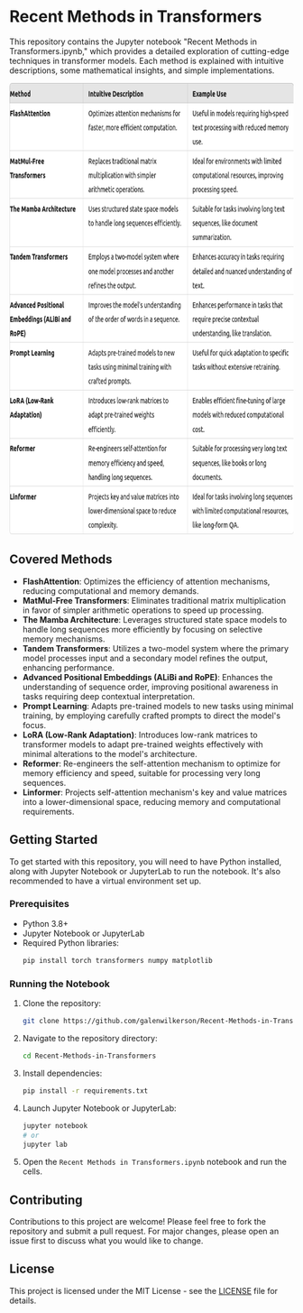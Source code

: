 # Recent Methods in Transformers

This repository contains the Jupyter notebook "Recent Methods in Transformers.ipynb," which provides a detailed exploration of cutting-edge techniques in transformer models. Each method is explained with intuitive descriptions, some mathematical insights, and simple implementations.

<img src="./table_of_methods.png" width="600" height="800">

## Covered Methods

- **FlashAttention**: Optimizes the efficiency of attention mechanisms, reducing computational and memory demands.
- **MatMul-Free Transformers**: Eliminates traditional matrix multiplication in favor of simpler arithmetic operations to speed up processing.
- **The Mamba Architecture**: Leverages structured state space models to handle long sequences more efficiently by focusing on selective memory mechanisms.
- **Tandem Transformers**: Utilizes a two-model system where the primary model processes input and a secondary model refines the output, enhancing performance.
- **Advanced Positional Embeddings (ALiBi and RoPE)**: Enhances the understanding of sequence order, improving positional awareness in tasks requiring deep contextual interpretation.
- **Prompt Learning**: Adapts pre-trained models to new tasks using minimal training, by employing carefully crafted prompts to direct the model's focus.
- **LoRA (Low-Rank Adaptation)**: Introduces low-rank matrices to transformer models to adapt pre-trained weights effectively with minimal alterations to the model's architecture.
- **Reformer**: Re-engineers the self-attention mechanism to optimize for memory efficiency and speed, suitable for processing very long sequences.
- **Linformer**: Projects self-attention mechanism's key and value matrices into a lower-dimensional space, reducing memory and computational requirements.

## Getting Started

To get started with this repository, you will need to have Python installed, along with Jupyter Notebook or JupyterLab to run the notebook. It's also recommended to have a virtual environment set up.

### Prerequisites

- Python 3.8+
- Jupyter Notebook or JupyterLab
- Required Python libraries:
  ```bash
  pip install torch transformers numpy matplotlib
  ```

### Running the Notebook

1. Clone the repository:
   ```bash
   git clone https://github.com/galenwilkerson/Recent-Methods-in-Transformers.git
   ```
2. Navigate to the repository directory:
   ```bash
   cd Recent-Methods-in-Transformers
   ```
3. Install dependencies:
   ```bash
   pip install -r requirements.txt
   ```
4. Launch Jupyter Notebook or JupyterLab:
   ```bash
   jupyter notebook
   # or
   jupyter lab
   ```
5. Open the `Recent Methods in Transformers.ipynb` notebook and run the cells.

## Contributing

Contributions to this project are welcome! Please feel free to fork the repository and submit a pull request. For major changes, please open an issue first to discuss what you would like to change.

## License

This project is licensed under the MIT License - see the [LICENSE](LICENSE) file for details.
